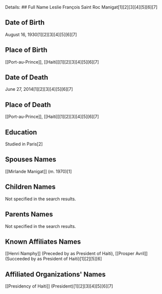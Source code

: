 Details: ## Full Name
Leslie François Saint Roc Manigat[1][2][3][4][5][6][7]

## Date of Birth
August 16, 1930[1][2][3][4][5][6][7]

## Place of Birth
[[Port-au-Prince]], [[Haiti]][1][2][3][4][5][6][7]

## Date of Death
June 27, 2014[1][2][3][4][5][6][7]

## Place of Death
[[Port-au-Prince]], [[Haiti]][1][2][3][4][5][6][7]

## Education
Studied in Paris[2]

## Spouses Names
[[Mirlande Manigat]] (m. 1970)[1]

## Children Names
Not specified in the search results.

## Parents Names
Not specified in the search results.

## Known Affiliates Names
[[Henri Namphy]] (Preceded by as President of Haiti),
[[Prosper Avril]] (Succeeded by as President of Haiti)[1][2][5][6]

## Affiliated Organizations' Names
[[Presidency of Haiti]] (President)[1][2][3][4][5][6][7]

